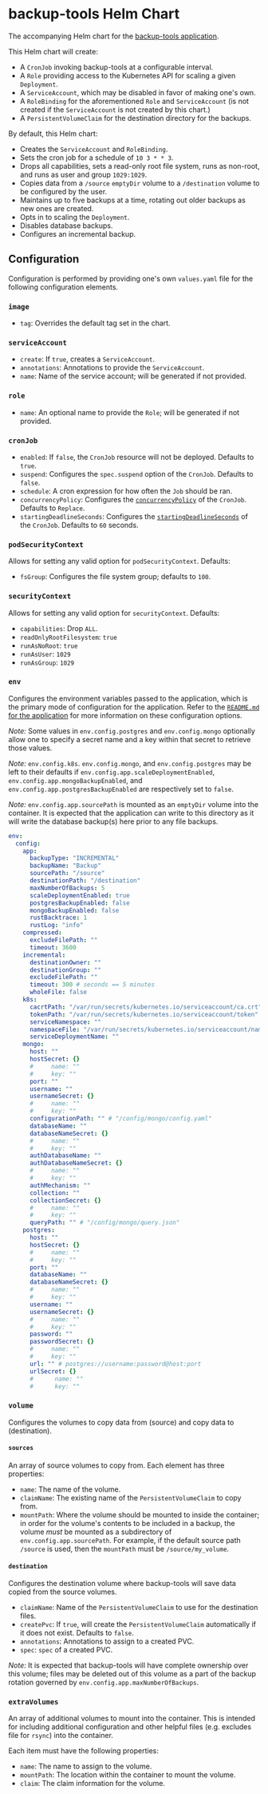 # backup-tools Helm Chart

The accompanying Helm chart for the [backup-tools application](../../app/backup-tools). 

This Helm chart will create:

* A `CronJob` invoking backup-tools at a configurable interval.
* A `Role` providing access to the Kubernetes API for scaling a given `Deployment`.
* A `ServiceAccount`, which may be disabled in favor of making one's own.
* A `RoleBinding` for the aforementioned `Role` and `ServiceAccount` (is not created if the `ServiceAccount` is not 
  created by this chart.)
* A `PersistentVolumeClaim` for the destination directory for the backups.

By default, this Helm chart:

* Creates the `ServiceAccount` and `RoleBinding`.
* Sets the cron job for a schedule of `10 3 * * 3`.
* Drops all capabilities, sets a read-only root file system, runs as non-root, and runs as user and group `1029:1029`.
* Copies data from a `/source` `emptyDir` volume to a `/destination` volume to be configured by the user.
* Maintains up to five backups at a time, rotating out older backups as new ones are created.
* Opts in to scaling the `Deployment`.
* Disables database backups.
* Configures an incremental backup.


## Configuration

Configuration is performed by providing one's own `values.yaml` file for the following configuration elements.

### `image`

* `tag`: Overrides the default tag set in the chart.

### `serviceAccount`

* `create`: If `true`, creates a `ServiceAccount`.
* `annotations`: Annotations to provide the `ServiceAccount`.
* `name`: Name of the service account; will be generated if not provided.

### `role`

* `name`: An optional name to provide the `Role`; will be generated if not provided.

### `cronJob`

* `enabled`: If `false`, the `CronJob` resource will not be deployed. Defaults to `true`.
* `suspend`: Configures the `spec.suspend` option of the `CronJob`. Defaults to `false`.
* `schedule`: A cron expression for how often the `Job` should be ran.
* `concurrencyPolicy`: Configures the [`concurrencyPolicy`](https://kubernetes.io/docs/concepts/workloads/controllers/cron-jobs/#concurrency-policy) 
  of the `CronJob`. Defaults to `Replace`.
* `startingDeadlineSeconds`: Configures the [`startingDeadlineSeconds`](https://kubernetes.io/docs/concepts/workloads/controllers/cron-jobs/#starting-deadline) 
  of the `CronJob`. Defaults to `60` seconds.

### `podSecurityContext`

Allows for setting any valid option for `podSecurityContext`. Defaults:

* `fsGroup`: Configures the file system group; defaults to `100`.

### `securityContext`

Allows for setting any valid option for `securityContext`. Defaults:

* `capabilities`: Drop `ALL`.
* `readOnlyRootFilesystem`: `true`
* `runAsNoRoot`: `true`
* `runAsUser`: `1029`
* `runAsGroup`: `1029`

### `env`

Configures the environment variables passed to the application, which is the primary mode of configuration for the 
application. Refer to the [`README.md` for the application](../../app/backup-tools/README.md) for more information on 
these configuration options.

*Note:* Some values in `env.config.postgres` and `env.config.mongo` optionally allow one to specify a secret name and 
a key within that secret to retrieve those values.

*Note:* `env.config.k8s`. `env.config.mongo`, and `env.config.postgres` may be left to their defaults if
`env.config.app.scaleDeploymentEnabled`, `env.config.app.mongoBackupEnabled`, and `env.config.app.postgresBackupEnabled` 
are respectively set to `false`.

*Note:* `env.config.app.sourcePath` is mounted as an `emptyDir` volume into the container. It is expected that the 
application can write to this directory as it will write the database backup(s) here prior to any file backups.

```yaml
env:
  config:
    app:
      backupType: "INCREMENTAL"
      backupName: "Backup"
      sourcePath: "/source"
      destinationPath: "/destination"
      maxNumberOfBackups: 5
      scaleDeploymentEnabled: true
      postgresBackupEnabled: false
      mongoBackupEnabled: false
      rustBacktrace: 1
      rustLog: "info"
    compressed:
      excludeFilePath: ""
      timeout: 3600
    incremental:
      destinationOwner: ""
      destinationGroup: ""
      excludeFilePath: ""
      timeout: 300 # seconds == 5 minutes
      wholeFile: false
    k8s:
      cacrtPath: "/var/run/secrets/kubernetes.io/serviceaccount/ca.crt"
      tokenPath: "/var/run/secrets/kubernetes.io/serviceaccount/token"
      serviceNamespace: ""
      namespaceFile: "/var/run/secrets/kubernetes.io/serviceaccount/namespace"
      serviceDeploymentName: ""
    mongo:
      host: ""
      hostSecret: {}
      #     name: ""
      #     key: ""
      port: ""
      username: ""
      usernameSecret: {}
      #     name: ""
      #     key: ""
      configurationPath: "" # "/config/mongo/config.yaml"
      databaseName: ""
      databaseNameSecret: {}
      #     name: ""
      #     key: ""
      authDatabaseName: ""
      authDatabaseNameSecret: {}
      #     name: ""
      #     key: ""
      authMechanism: ""
      collection: ""
      collectionSecret: {}
      #     name: ""
      #     key: ""
      queryPath: "" # "/config/mongo/query.json"
    postgres:
      host: ""
      hostSecret: {}
      #     name: ""
      #     key: ""
      port: ""
      databaseName: ""
      databaseNameSecret: {}
      #     name: ""
      #     key: ""
      username: ""
      usernameSecret: {}
      #     name: ""
      #     key: ""
      password: ""
      passwordSecret: {}
      #     name: ""
      #     key: ""
      url: "" # postgres://username:password@host:port
      urlSecret: {}
      #      name: ""
      #      key: ""
```

### `volume`

Configures the volumes to copy data from (source) and copy data to (destination).

#### `sources`

An array of source volumes to copy from. Each element has three properties:

* `name`: The name of the volume.
* `claimName`: The existing name of the `PersistentVolumeClaim` to copy from.
* `mountPath`: Where the volume should be mounted to inside the container; in order for the volume's contents to be 
  included in a backup, the volume _must_ be mounted as a subdirectory of `env.config.app.sourcePath`. For example, if 
  the default source path `/source` is used, then the `mountPath` must be `/source/my_volume`.

#### `destination`

Configures the destination volume where backup-tools will save data copied from the source volumes.

* `claimName`: Name of the `PersistentVolumeClaim` to use for the destination files.
* `createPvc`: If `true`, will create the `PersistentVolumeClaim` automatically if it does not exist. Defaults to `false`.
* `annotations`: Annotations to assign to a created PVC.
* `spec`: `spec` of a created PVC.

*Note:* It is expected that backup-tools will have complete ownership over this volume; files may be deleted out of this 
volume as a part of the backup rotation governed by `env.config.app.maxNumberOfBackups`.

### `extraVolumes`

An array of additional volumes to mount into the container. This is intended for including additional configuration 
and other helpful files (e.g. excludes file for `rsync`) into the container.

Each item must have the following properties:

* `name`: The name to assign to the volume.
* `mountPath`: The location within the container to mount the volume.
* `claim`: The claim information for the volume.
